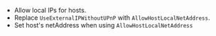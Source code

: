 - Allow local IPs for hosts.
- Replace `UseExternalIPWithoutUPnP` with `AllowHostLocalNetAddress`.
- Set host's netAddress when using `AllowHostLocalNetAddress`